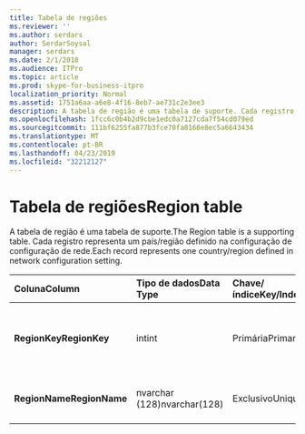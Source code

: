 ```yaml
---
title: Tabela de regiões
ms.reviewer: ''
ms.author: serdars
author: SerdarSoysal
manager: serdars
ms.date: 2/1/2018
ms.audience: ITPro
ms.topic: article
ms.prod: skype-for-business-itpro
localization_priority: Normal
ms.assetid: 1751a6aa-a6e8-4f16-8eb7-ae731c2e3ee3
description: A tabela de região é uma tabela de suporte. Cada registro representa um país/região definido na configuração de configuração de rede.
ms.openlocfilehash: 1fcc6c0b4b2d9cbe1edc0a7127cda7f54cd079ed
ms.sourcegitcommit: 111bf6255fa877b3fce70fa8166e8ec5a6643434
ms.translationtype: MT
ms.contentlocale: pt-BR
ms.lasthandoff: 04/23/2019
ms.locfileid: "32212127"
---
```

# <a name="region-table"></a><span data-ttu-id="2b3a7-104">Tabela de regiões</span><span class="sxs-lookup"><span data-stu-id="2b3a7-104">Region table</span></span>
 
<span data-ttu-id="2b3a7-105">A tabela de região é uma tabela de suporte.</span><span class="sxs-lookup"><span data-stu-id="2b3a7-105">The Region table is a supporting table.</span></span> <span data-ttu-id="2b3a7-106">Cada registro representa um país/região definido na configuração de configuração de rede.</span><span class="sxs-lookup"><span data-stu-id="2b3a7-106">Each record represents one country/region defined in network configuration setting.</span></span>
  
|<span data-ttu-id="2b3a7-107">**Coluna**</span><span class="sxs-lookup"><span data-stu-id="2b3a7-107">**Column**</span></span>|<span data-ttu-id="2b3a7-108">**Tipo de dados**</span><span class="sxs-lookup"><span data-stu-id="2b3a7-108">**Data Type**</span></span>|<span data-ttu-id="2b3a7-109">**Chave/índice**</span><span class="sxs-lookup"><span data-stu-id="2b3a7-109">**Key/Index**</span></span>|<span data-ttu-id="2b3a7-110">**Detalhes**</span><span class="sxs-lookup"><span data-stu-id="2b3a7-110">**Details**</span></span>|
|:-----|:-----|:-----|:-----|
|<span data-ttu-id="2b3a7-111">**RegionKey**</span><span class="sxs-lookup"><span data-stu-id="2b3a7-111">**RegionKey**</span></span> <br/> |<span data-ttu-id="2b3a7-112">int</span><span class="sxs-lookup"><span data-stu-id="2b3a7-112">int</span></span>  <br/> |<span data-ttu-id="2b3a7-113">Primária</span><span class="sxs-lookup"><span data-stu-id="2b3a7-113">Primary</span></span>  <br/> |<span data-ttu-id="2b3a7-114">Número exclusivo que identifica o país/região.</span><span class="sxs-lookup"><span data-stu-id="2b3a7-114">Unique number identifying the country/region.</span></span>  <br/> |
|<span data-ttu-id="2b3a7-115">**RegionName**</span><span class="sxs-lookup"><span data-stu-id="2b3a7-115">**RegionName**</span></span> <br/> |<span data-ttu-id="2b3a7-116">nvarchar (128)</span><span class="sxs-lookup"><span data-stu-id="2b3a7-116">nvarchar(128)</span></span>  <br/> |<span data-ttu-id="2b3a7-117">Exclusivo</span><span class="sxs-lookup"><span data-stu-id="2b3a7-117">Unique</span></span>  <br/> |<span data-ttu-id="2b3a7-118">O nome do país/região.</span><span class="sxs-lookup"><span data-stu-id="2b3a7-118">The name of the country/region.</span></span>  <br/> |
   

